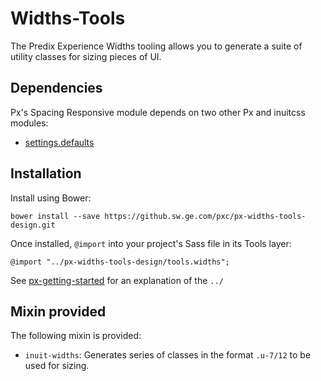 # Widths-Tools

The Predix Experience Widths tooling allows you to generate a suite of utility classes for sizing pieces of UI.

## Dependencies

Px's Spacing Responsive module depends on two other Px and inuitcss modules:

* [settings.defaults](https://github.com/inuitcss/settings.defaults)

## Installation

Install using Bower:

    bower install --save https://github.sw.ge.com/pxc/px-widths-tools-design.git

Once installed, `@import` into your project's Sass file in its Tools layer:

    @import "../px-widths-tools-design/tools.widths";

See [px-getting-started](https://github.sw.ge.com/pxc/px-getting-started#a-note-about-relative-import-paths) for an explanation of the `../`

## Mixin provided

The following mixin is provided:

* `inuit-widths`: Generates series of classes in the format `.u-7/12` to be used for sizing.
